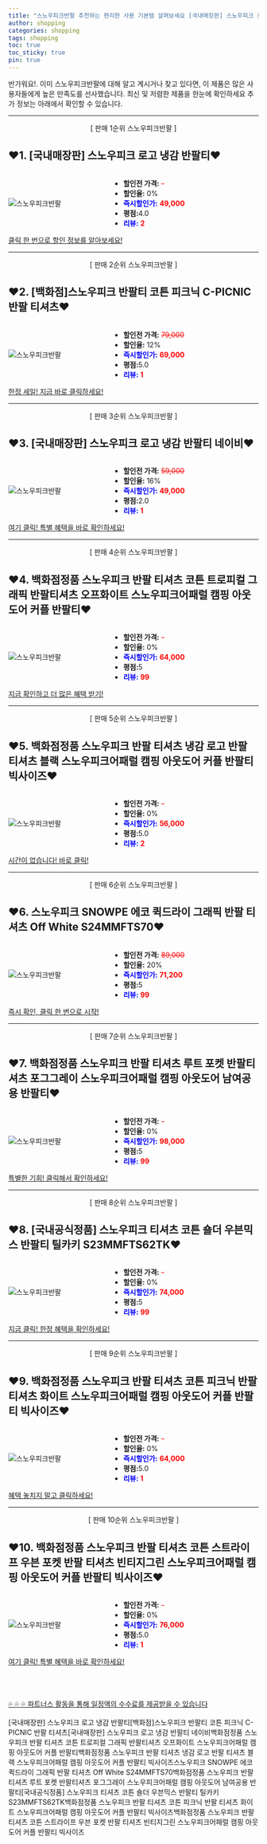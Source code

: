 ```yaml
---
title: "스노우피크반팔 추천하는 편리한 사용 기본템 살펴보세요 [국내매장판] 스노우피크 로고 냉감 반팔티"
author: shopping
categories: shopping
tags: shopping
toc: true
toc_sticky: true
pin: true
---
```

반가워요!. 이미 스노우피크반팔에 대해 알고 계시거나 찾고 있다면, 이 제품은 많은 사용자들에게 높은 만족도를 선사했습니다. 최신 및 저렴한 제품을 한눈에 확인하세요 추가 정보는 아래에서 확인할 수 있습니다.

---
<p class="toplist" style="margin: 0 auto; display: block; width: fit-content;">[ 판매 1순위 스노우피크반팔 ]</p>

<h2><strong>❤️1. [국내매장판] 스노우피크 로고 냉감 반팔티❤️</strong></h2>

<div style="display: flex; align-items: center;">
    <div style="flex: 0.4;">
        <img src="https://thumbnail6.coupangcdn.com/thumbnails/remote/230x230ex/image/vendor_inventory/1682/e380eb32cf4082990f2c7c1d45c17a78acf7bd7f472cd45faaceb0bf5e4a.jpg" alt="스노우피크반팔" style="max-width: 100%;">
    </div>
    <div style="flex: 0.6; margin-left: 10px;">
        <ul>
            <li><strong>할인전 가격:</strong> <del style="color: red;">-</del></li>
            <li><strong>할인율:</strong> 0%</li>
            <li><span style='color:blue'><strong>즉시할인가:</strong></span> <span style='color:red'><strong>49,000</strong></span></li>
            <li><strong>평점:</strong>4.0</li>
            <li><span style='color:blue'><strong>리뷰:</strong></span> <span style='color:red'><strong>2</strong></span></li>
        </ul>
    </div>
</div>
<div class="center">
    <a href="https://selin100587001.github.io?lptag=AF9450613&subid=githubio&pageKey=8035676788&traceid=V0-153&itemId=22481563170&vendorItemId=89523932030" class="myButton">
        클릭 한 번으로 할인 정보를 알아보세요!
    </a>
</div>


---
<p class="toplist" style="margin: 0 auto; display: block; width: fit-content;">[ 판매 2순위 스노우피크반팔 ]</p>

<h2><strong>❤️2. [백화점]스노우피크 반팔티 코튼 피크닉 C-PICNIC 반팔 티셔츠❤️</strong></h2>

<div style="display: flex; align-items: center;">
    <div style="flex: 0.4;">
        <img src="https://thumbnail6.coupangcdn.com/thumbnails/remote/230x230ex/image/vendor_inventory/8f55/12e0520dbf8378135f2b905bc40896ff2642c5ea7befe3397d0d2c319544.jpg" alt="스노우피크반팔" style="max-width: 100%;">
    </div>
    <div style="flex: 0.6; margin-left: 10px;">
        <ul>
            <li><strong>할인전 가격:</strong> <del style="color: red;">79,000</del></li>
            <li><strong>할인율:</strong> 12%</li>
            <li><span style='color:blue'><strong>즉시할인가:</strong></span> <span style='color:red'><strong>69,000</strong></span></li>
            <li><strong>평점:</strong>5.0</li>
            <li><span style='color:blue'><strong>리뷰:</strong></span> <span style='color:red'><strong>1</strong></span></li>
        </ul>
    </div>
</div>
<div class="center">
    <a href="https://selin100587001.github.io?lptag=AF9450613&subid=githubio&pageKey=8113231031&traceid=V0-153&itemId=22992303954&vendorItemId=90026228000" class="myButton">
        한정 세일! 지금 바로 클릭하세요!
    </a>
</div>


---
<p class="toplist" style="margin: 0 auto; display: block; width: fit-content;">[ 판매 3순위 스노우피크반팔 ]</p>

<h2><strong>❤️3. [국내매장판] 스노우피크 로고 냉감 반팔티 네이비❤️</strong></h2>

<div style="display: flex; align-items: center;">
    <div style="flex: 0.4;">
        <img src="https://thumbnail8.coupangcdn.com/thumbnails/remote/230x230ex/image/vendor_inventory/9fda/5db40b66a05de3fb4d19b6086bd9441de956c0bca4307f1179f6b2f8d3e1.jpg" alt="스노우피크반팔" style="max-width: 100%;">
    </div>
    <div style="flex: 0.6; margin-left: 10px;">
        <ul>
            <li><strong>할인전 가격:</strong> <del style="color: red;">59,000</del></li>
            <li><strong>할인율:</strong> 16%</li>
            <li><span style='color:blue'><strong>즉시할인가:</strong></span> <span style='color:red'><strong>49,000</strong></span></li>
            <li><strong>평점:</strong>2.0</li>
            <li><span style='color:blue'><strong>리뷰:</strong></span> <span style='color:red'><strong>1</strong></span></li>
        </ul>
    </div>
</div>
<div class="center">
    <a href="https://selin100587001.github.io?lptag=AF9450613&subid=githubio&pageKey=8099058360&traceid=V0-153&itemId=22901495811&vendorItemId=89936004269" class="myButton">
        여기 클릭! 특별 혜택을 바로 확인하세요!
    </a>
</div>


---
<p class="toplist" style="margin: 0 auto; display: block; width: fit-content;">[ 판매 4순위 스노우피크반팔 ]</p>

<h2><strong>❤️4. 백화점정품 스노우피크 반팔 티셔츠 코튼 트로피컬 그래픽 반팔티셔츠 오프화이트 스노우피크어패럴 캠핑 아웃도어 커플 반팔티❤️</strong></h2>

<div style="display: flex; align-items: center;">
    <div style="flex: 0.4;">
        <img src="https://thumbnail7.coupangcdn.com/thumbnails/remote/230x230ex/image/vendor_inventory/1c7f/0565da6e0d8cfa60418d5a38b87d2fd749b74db2405bcddcd06e64385171.jpg" alt="스노우피크반팔" style="max-width: 100%;">
    </div>
    <div style="flex: 0.6; margin-left: 10px;">
        <ul>
            <li><strong>할인전 가격:</strong> <del style="color: red;">-</del></li>
            <li><strong>할인율:</strong> 0%</li>
            <li><span style='color:blue'><strong>즉시할인가:</strong></span> <span style='color:red'><strong>64,000</strong></span></li>
            <li><strong>평점:</strong>5</li>
            <li><span style='color:blue'><strong>리뷰:</strong></span> <span style='color:red'><strong>99</strong></span></li>
        </ul>
    </div>
</div>
<div class="center">
    <a href="https://selin100587001.github.io?lptag=AF9450613&subid=githubio&pageKey=7965174839&traceid=V0-153&itemId=22035304289&vendorItemId=89082628608" class="myButton">
        지금 확인하고 더 많은 혜택 받기!
    </a>
</div>


---
<p class="toplist" style="margin: 0 auto; display: block; width: fit-content;">[ 판매 5순위 스노우피크반팔 ]</p>

<h2><strong>❤️5. 백화점정품 스노우피크 반팔 티셔츠 냉감 로고 반팔 티셔츠 블랙 스노우피크어패럴 캠핑 아웃도어 커플 반팔티 빅사이즈❤️</strong></h2>

<div style="display: flex; align-items: center;">
    <div style="flex: 0.4;">
        <img src="https://thumbnail7.coupangcdn.com/thumbnails/remote/230x230ex/image/vendor_inventory/680f/c8a20dd9a0f6e5278723be0d28c0eb94577fd9da6e2eb3a4b81d1e460c11.jpg" alt="스노우피크반팔" style="max-width: 100%;">
    </div>
    <div style="flex: 0.6; margin-left: 10px;">
        <ul>
            <li><strong>할인전 가격:</strong> <del style="color: red;">-</del></li>
            <li><strong>할인율:</strong> 0%</li>
            <li><span style='color:blue'><strong>즉시할인가:</strong></span> <span style='color:red'><strong>56,000</strong></span></li>
            <li><strong>평점:</strong>5.0</li>
            <li><span style='color:blue'><strong>리뷰:</strong></span> <span style='color:red'><strong>2</strong></span></li>
        </ul>
    </div>
</div>
<div class="center">
    <a href="https://selin100587001.github.io?lptag=AF9450613&subid=githubio&pageKey=7937641230&traceid=V0-153&itemId=21852409019&vendorItemId=88900656061" class="myButton">
        시간이 없습니다! 바로 클릭!
    </a>
</div>


---
<p class="toplist" style="margin: 0 auto; display: block; width: fit-content;">[ 판매 6순위 스노우피크반팔 ]</p>

<h2><strong>❤️6. 스노우피크 SNOWPE 에코 퀵드라이 그래픽 반팔 티셔츠 Off White S24MMFTS70❤️</strong></h2>

<div style="display: flex; align-items: center;">
    <div style="flex: 0.4;">
        <img src="https://thumbnail6.coupangcdn.com/thumbnails/remote/230x230ex/image/vendor_inventory/1d4a/a335b8e519f603fedf2a9603b739986dd1414dae54da159bb0a87c7f1da2.jpg" alt="스노우피크반팔" style="max-width: 100%;">
    </div>
    <div style="flex: 0.6; margin-left: 10px;">
        <ul>
            <li><strong>할인전 가격:</strong> <del style="color: red;">89,000</del></li>
            <li><strong>할인율:</strong> 20%</li>
            <li><span style='color:blue'><strong>즉시할인가:</strong></span> <span style='color:red'><strong>71,200</strong></span></li>
            <li><strong>평점:</strong>5</li>
            <li><span style='color:blue'><strong>리뷰:</strong></span> <span style='color:red'><strong>99</strong></span></li>
        </ul>
    </div>
</div>
<div class="center">
    <a href="https://selin100587001.github.io?lptag=AF9450613&subid=githubio&pageKey=8210608250&traceid=V0-153&itemId=23564240814&vendorItemId=90590202166" class="myButton">
        즉시 확인, 클릭 한 번으로 시작!
    </a>
</div>


---
<p class="toplist" style="margin: 0 auto; display: block; width: fit-content;">[ 판매 7순위 스노우피크반팔 ]</p>

<h2><strong>❤️7. 백화점정품 스노우피크 반팔 티셔츠 루트 포켓 반팔티셔츠 포그그레이 스노우피크어패럴 캠핑 아웃도어 남여공용 반팔티❤️</strong></h2>

<div style="display: flex; align-items: center;">
    <div style="flex: 0.4;">
        <img src="https://thumbnail9.coupangcdn.com/thumbnails/remote/230x230ex/image/vendor_inventory/40e4/b40a377a05d910ae556d160d9b883e0aeac599310468a5d6eabdd57c8a46.jpg" alt="스노우피크반팔" style="max-width: 100%;">
    </div>
    <div style="flex: 0.6; margin-left: 10px;">
        <ul>
            <li><strong>할인전 가격:</strong> <del style="color: red;">-</del></li>
            <li><strong>할인율:</strong> 0%</li>
            <li><span style='color:blue'><strong>즉시할인가:</strong></span> <span style='color:red'><strong>98,000</strong></span></li>
            <li><strong>평점:</strong>5</li>
            <li><span style='color:blue'><strong>리뷰:</strong></span> <span style='color:red'><strong>99</strong></span></li>
        </ul>
    </div>
</div>
<div class="center">
    <a href="https://selin100587001.github.io?lptag=AF9450613&subid=githubio&pageKey=7965242155&traceid=V0-153&itemId=22035611297&vendorItemId=89082934560" class="myButton">
        특별한 기회! 클릭해서 확인하세요!
    </a>
</div>


---
<p class="toplist" style="margin: 0 auto; display: block; width: fit-content;">[ 판매 8순위 스노우피크반팔 ]</p>

<h2><strong>❤️8. [국내공식정품] 스노우피크 티셔츠 코튼 숄더 우븐믹스 반팔티 틸카키 S23MMFTS62TK❤️</strong></h2>

<div style="display: flex; align-items: center;">
    <div style="flex: 0.4;">
        <img src="https://thumbnail9.coupangcdn.com/thumbnails/remote/230x230ex/image/vendor_inventory/28cd/568f42e6d10076e9c9f198c61a33c4920b06bded255d2afa2378f3ef8a66.jpg" alt="스노우피크반팔" style="max-width: 100%;">
    </div>
    <div style="flex: 0.6; margin-left: 10px;">
        <ul>
            <li><strong>할인전 가격:</strong> <del style="color: red;">-</del></li>
            <li><strong>할인율:</strong> 0%</li>
            <li><span style='color:blue'><strong>즉시할인가:</strong></span> <span style='color:red'><strong>74,000</strong></span></li>
            <li><strong>평점:</strong>5</li>
            <li><span style='color:blue'><strong>리뷰:</strong></span> <span style='color:red'><strong>99</strong></span></li>
        </ul>
    </div>
</div>
<div class="center">
    <a href="https://selin100587001.github.io?lptag=AF9450613&subid=githubio&pageKey=8208657737&traceid=V0-153&itemId=23553358828&vendorItemId=90579418135" class="myButton">
        지금 클릭! 한정 혜택을 확인하세요!
    </a>
</div>


---
<p class="toplist" style="margin: 0 auto; display: block; width: fit-content;">[ 판매 9순위 스노우피크반팔 ]</p>

<h2><strong>❤️9. 백화점정품 스노우피크 반팔 티셔츠 코튼 피크닉 반팔 티셔츠 화이트 스노우피크어패럴 캠핑 아웃도어 커플 반팔티 빅사이즈❤️</strong></h2>

<div style="display: flex; align-items: center;">
    <div style="flex: 0.4;">
        <img src="https://thumbnail7.coupangcdn.com/thumbnails/remote/230x230ex/image/vendor_inventory/462c/60f7d33abc3a7c516a873f73abc2649e2eae1936b498cd2e803910080c4a.jpg" alt="스노우피크반팔" style="max-width: 100%;">
    </div>
    <div style="flex: 0.6; margin-left: 10px;">
        <ul>
            <li><strong>할인전 가격:</strong> <del style="color: red;">-</del></li>
            <li><strong>할인율:</strong> 0%</li>
            <li><span style='color:blue'><strong>즉시할인가:</strong></span> <span style='color:red'><strong>64,000</strong></span></li>
            <li><strong>평점:</strong>5.0</li>
            <li><span style='color:blue'><strong>리뷰:</strong></span> <span style='color:red'><strong>1</strong></span></li>
        </ul>
    </div>
</div>
<div class="center">
    <a href="https://selin100587001.github.io?lptag=AF9450613&subid=githubio&pageKey=7937663213&traceid=V0-153&itemId=21852512057&vendorItemId=88900759072" class="myButton">
        혜택 놓치지 말고 클릭하세요!
    </a>
</div>


---
<p class="toplist" style="margin: 0 auto; display: block; width: fit-content;">[ 판매 10순위 스노우피크반팔 ]</p>

<h2><strong>❤️10. 백화점정품 스노우피크 반팔 티셔츠 코튼 스트라이프 우븐 포켓 반팔 티셔츠 빈티지그린 스노우피크어패럴 캠핑 아웃도어 커플 반팔티 빅사이즈❤️</strong></h2>

<div style="display: flex; align-items: center;">
    <div style="flex: 0.4;">
        <img src="https://thumbnail7.coupangcdn.com/thumbnails/remote/230x230ex/image/vendor_inventory/5359/ecc14596793caff5bdfc01afb2e2e8fc62be36c107f7ec965acd630361ab.jpg" alt="스노우피크반팔" style="max-width: 100%;">
    </div>
    <div style="flex: 0.6; margin-left: 10px;">
        <ul>
            <li><strong>할인전 가격:</strong> <del style="color: red;">-</del></li>
            <li><strong>할인율:</strong> 0%</li>
            <li><span style='color:blue'><strong>즉시할인가:</strong></span> <span style='color:red'><strong>76,000</strong></span></li>
            <li><strong>평점:</strong>5.0</li>
            <li><span style='color:blue'><strong>리뷰:</strong></span> <span style='color:red'><strong>1</strong></span></li>
        </ul>
    </div>
</div>
<div class="center">
    <a href="https://selin100587001.github.io?lptag=AF9450613&subid=githubio&pageKey=7938085421&traceid=V0-153&itemId=21854304878&vendorItemId=88902539695" class="myButton">
        여기 클릭! 특별 혜택을 바로 확인하세요!
    </a>
</div>

<br><br><br>[💦 💦 💦 파트너스 활동을 통해 일정액의 수수료를 제공받을 수 있습니다](https://link.coupang.com/a/bcpT2c)<br><br>[국내매장판] 스노우피크 로고 냉감 반팔티[백화점]스노우피크 반팔티 코튼 피크닉 C-PICNIC 반팔 티셔츠[국내매장판] 스노우피크 로고 냉감 반팔티 네이비백화점정품 스노우피크 반팔 티셔츠 코튼 트로피컬 그래픽 반팔티셔츠 오프화이트 스노우피크어패럴 캠핑 아웃도어 커플 반팔티백화점정품 스노우피크 반팔 티셔츠 냉감 로고 반팔 티셔츠 블랙 스노우피크어패럴 캠핑 아웃도어 커플 반팔티 빅사이즈스노우피크 SNOWPE 에코 퀵드라이 그래픽 반팔 티셔츠 Off White S24MMFTS70백화점정품 스노우피크 반팔 티셔츠 루트 포켓 반팔티셔츠 포그그레이 스노우피크어패럴 캠핑 아웃도어 남여공용 반팔티[국내공식정품] 스노우피크 티셔츠 코튼 숄더 우븐믹스 반팔티 틸카키 S23MMFTS62TK백화점정품 스노우피크 반팔 티셔츠 코튼 피크닉 반팔 티셔츠 화이트 스노우피크어패럴 캠핑 아웃도어 커플 반팔티 빅사이즈백화점정품 스노우피크 반팔 티셔츠 코튼 스트라이프 우븐 포켓 반팔 티셔츠 빈티지그린 스노우피크어패럴 캠핑 아웃도어 커플 반팔티 빅사이즈